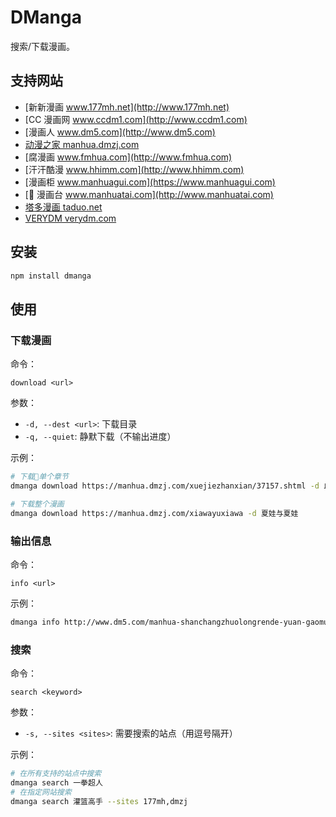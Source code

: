 # DManga

搜索/下载漫画。

## 支持网站

- [新新漫画 www.177mh.net](http://www.177mh.net)
- [CC 漫画网 www.ccdm1.com](http://www.ccdm1.com)
- [漫画人 www.dm5.com](http://www.dm5.com)
- [动漫之家 manhua.dmzj.com](https://manhua.dmzj.com)
- [腐漫画 www.fmhua.com](http://www.fmhua.com)
- [汗汗酷漫 www.hhimm.com](http://www.hhimm.com)
- [漫画柜 www.manhuagui.com](https://www.manhuagui.com)
- [ 漫画台 www.manhuatai.com](http://www.manhuatai.com)
- [塔多漫画 taduo.net](http://www.taduo.net)
- [VERYDM verydm.com](http://www.verydm.com)

## 安装

```bash
npm install dmanga
```

## 使用

### 下载漫画

命令：

`download <url>`

参数：

- `-d, --dest <url>`: 下载目录
- `-q, --quiet`: 静默下载（不输出进度）

示例：

```bash
# 下载单个章节
dmanga download https://manhua.dmzj.com/xuejiezhanxian/37157.shtml -d 血界战线-第0话

# 下载整个漫画
dmanga download https://manhua.dmzj.com/xiawayuxiawa -d 夏娃与夏娃
```

### 输出信息

命令：

`info <url>`

示例：
```bash
dmanga info http://www.dm5.com/manhua-shanchangzhuolongrende-yuan-gaomutongxue/
```

### 搜索

命令：

`search <keyword>`

参数：

- `-s, --sites <sites>`: 需要搜索的站点（用逗号隔开）

示例：

```bash
# 在所有支持的站点中搜索
dmanga search 一拳超人
# 在指定网站搜索
dmanga search 灌篮高手 --sites 177mh,dmzj
```
